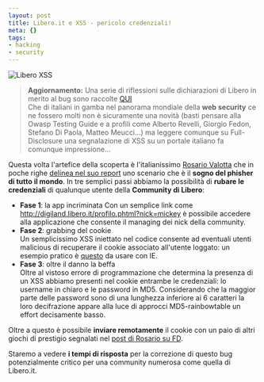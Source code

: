 ```yaml
--- 
layout: post
title: Libero.it e XSS - pericolo credenziali!
meta: {}
tags: 
- hacking
- security
---
```

![Libero XSS](http://www.lastknight.com//download/20070327_libero.thumbnail.jpg)
>  **Aggiornamento:** Una serie di riflessioni sulle dichiarazioni di Libero in merito al bug sono raccolte [QUI](http://www.lastknight.com/2007/03/28/ancora-su-liberoit/)  
Che di italiani in gamba nel panorama mondiale della **web security** ce ne fossero molti non è sicuramente una novità (basti pensare alla Owasp Testing Guide e a profili come Alberto Revelli, Giorgio Fedon, Stefano Di Paola, Matteo Meucci...) ma leggere comunque su Full-Disclosure una segnalazione di XSS su un portale italiano fa comunque impressione...  
  
Questa volta l'artefice della scoperta è l'italianissimo [Rosario Valotta](mailto:rosario.valotta_at_gmail.com) che in poche righe [delinea nel suo report](http://seclists.org/fulldisclosure/2007/Mar/0457.html) uno scenario che è il **sogno del phisher di tutto il mondo**. In tre semplici passi abbiamo la possibilità di **rubare le credenziali** di qualunque utente della **Community di Libero**:  
  
*  **Fase 1**: la app incriminata
   Con un semplice link come <http://digiland.libero.it/profilo.phtml?nick=mickey> è possibile accedere alla applicazione che consente il managing dei nick della community.  
*  **Fase 2**: grabbing del cookie  
   Un semplicissimo XSS iniettato nel codice consente ad eventuali utenti malicious di recuperare il cookie associato all'utente loggato: un esempio pratico è [questo](http://go.lastknight.com/g) da usare con IE.
*  **Fase 3**: oltre il danno la beffa  
   Oltre al vistoso errore di programmazione che determina la presenza di un XSS abbiamo presenti nel cookie entrambe le credenziali: lo username in chiaro e le password in MD5. Considerando che la maggior parte delle password sono di una lunghezza inferiore ai 6 caratteri la loro decifrazione appare alla luce di approcci MD5-rainbowtable un effort decisamente basso.  
  
Oltre a questo è possibile **inviare remotamente** il cookie con un paio di altri giochi di prestigio segnalati nel [post di Rosario su FD](http://seclists.org/fulldisclosure/2007/Mar/0457.html).  
  
Staremo a vedere **i tempi di risposta** per la correzione di questo bug potenzialmente critico per una community numerosa come quella di Libero.it. 

